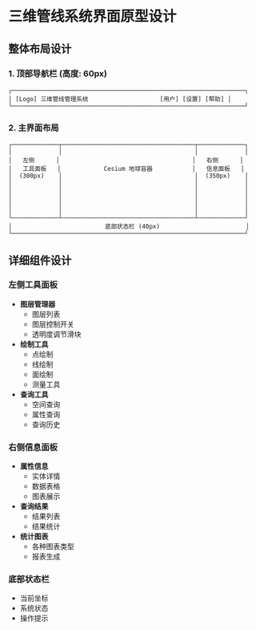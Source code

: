 # 三维管线系统界面原型设计

## 整体布局设计

### 1. 顶部导航栏 (高度: 60px)

```
┌─────────────────────────────────────────────────────────────────┐
│ [Logo] 三维管线管理系统                    [用户] [设置] [帮助] │
└─────────────────────────────────────────────────────────────────┘
```

### 2. 主界面布局

```
┌─────────────┬─────────────────────────────────────┬─────────────┐
│             │                                     │             │
│   左侧      │                                     │   右侧      │
│   工具面板   │            Cesium 地球容器           │   信息面板   │
│  (300px)    │                                     │  (350px)    │
│             │                                     │             │
│             │                                     │             │
│             │                                     │             │
│             │                                     │             │
│             │                                     │             │
└─────────────┴─────────────────────────────────────┴─────────────┘
│                          底部状态栏 (40px)                        │
└─────────────────────────────────────────────────────────────────┘
```

## 详细组件设计

### 左侧工具面板

- **图层管理器**
  - 图层列表
  - 图层控制开关
  - 透明度调节滑块
- **绘制工具**
  - 点绘制
  - 线绘制
  - 面绘制
  - 测量工具
- **查询工具**
  - 空间查询
  - 属性查询
  - 查询历史

### 右侧信息面板

- **属性信息**
  - 实体详情
  - 数据表格
  - 图表展示
- **查询结果**
  - 结果列表
  - 结果统计
- **统计图表**
  - 各种图表类型
  - 报表生成

### 底部状态栏

- 当前坐标
- 系统状态
- 操作提示
